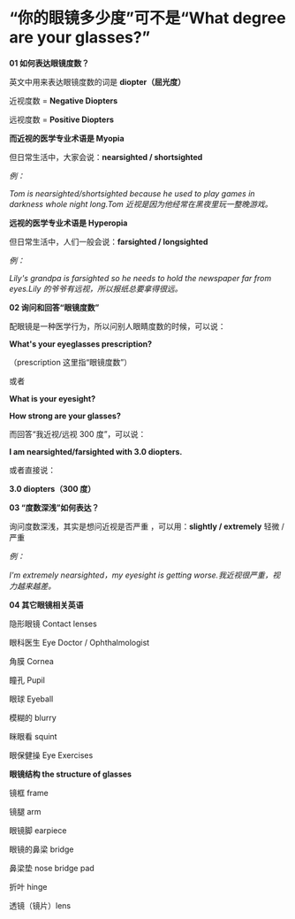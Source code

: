 # “你的眼镜多少度”可不是“What degree are your glasses?”

**01 如何表达眼镜度数？**

英文中用来表达眼镜度数的词是 **diopter（屈光度）**

近视度数 = **Negative Diopters**

远视度数 = **Positive Diopters**

**而近视的医学专业术语是 Myopia**

但日常生活中，大家会说：**nearsighted / shortsighted**

_例：_

_Tom is nearsighted/shortsighted because he used to play games in darkness whole night long.Tom 近视是因为他经常在黑夜里玩一整晚游戏。_

**远视的医学专业术语是 Hyperopia**

但日常生活中，人们一般会说：**farsighted / longsighted**

_例：_

_Lily's grandpa is farsighted so he needs to hold the newspaper far from eyes.Lily 的爷爷有远视，所以报纸总要拿得很远。_

**02 询问和回答“眼镜度数”**

配眼镜是一种医学行为，所以问别人眼睛度数的时候，可以说：

**What's your eyeglasses prescription?**

（prescription 这里指“眼镜度数”）

或者

**What is your eyesight?**

**How strong are your glasses?**

而回答“我近视/远视 300 度”，可以说：

**I am nearsighted/farsighted with 3.0 diopters.**

或者直接说：

**3.0 diopters（300 度）**

**03 “度数深浅”如何表达？**

询问度数深浅，其实是想问近视是否严重 ，可以用：**slightly / extremely** 轻微 /严重

_例：_

_I'm extremely nearsighted，my eyesight is getting worse.我近视很严重，视力越来越差。_

**04 其它眼镜相关英语**

隐形眼镜 Contact lenses

眼科医生 Eye Doctor / Ophthalmologist

角膜 Cornea

瞳孔 Pupil

眼球 Eyeball

模糊的 blurry

眯眼看 squint

眼保健操 Eye Exercises

**眼镜结构 the structure of glasses**

镜框 frame

镜腿 arm

眼镜脚 earpiece

眼镜的鼻梁 bridge

鼻梁垫 nose bridge pad

折叶 hinge

透镜（镜片）lens
